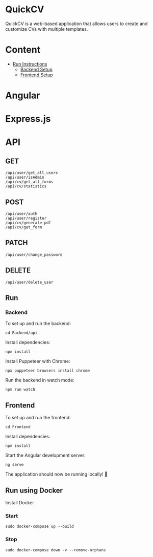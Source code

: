 # QuickCV

QuickCV is a web-based application that allows users to create and customize CVs with multiple templates.

# Content

- [Run Instructions](#run)
  - [Backend Setup](#backend)
  - [Frontend Setup](#frontend)

# Angular

# Express.js

# API
## GET
```
/api/user/get_all_users
/api/user/isAdmin
/api/cv/get_all_forms
/api/cv/statistics
```

## POST
```
/api/user/auth
/api/user/register
/api/cv/generate-pdf
/api/cv/get_form
```

## PATCH
```
/api/user/change_password
```

## DELETE
```
/api/user/delete_user
```

## Run


### Backend

To set up and run the backend:

```
cd Backend/api
```

Install dependencies:

```
npm install
```

Install Puppeteer with Chrome:

```
npx puppeteer browsers install chrome
```

Run the backend in watch mode:

```
npm run watch
```

## Frontend

To set up and run the frontend:

```
cd Frontend
```

Install dependencies:

```
npm install
```

Start the Angular development server:

```
ng serve
```

The application should now be running locally! 🎉


## Run using Docker

Install Docker

### Start

```
sudo docker-compose up --build
```

### Stop 

```
sudo docker-compose down -v --remove-orphans
```